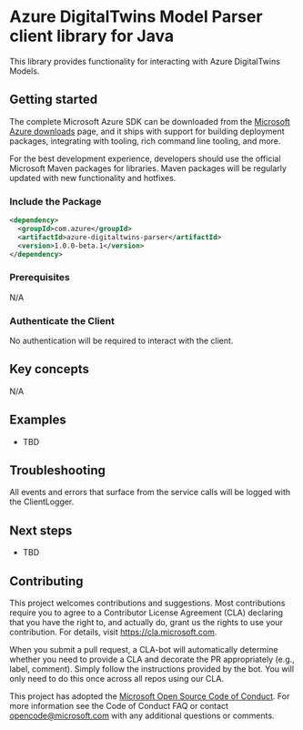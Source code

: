 # Azure DigitalTwins Model Parser client library for Java

This library provides functionality for interacting with Azure DigitalTwins Models.


## Getting started

The complete Microsoft Azure SDK can be downloaded from the [Microsoft Azure downloads][microsoft_sdk_download] page, and it ships with support for building deployment packages, integrating with tooling, rich command line tooling, and more.

For the best development experience, developers should use the official Microsoft Maven packages for libraries. Maven packages will be regularly updated with new functionality and hotfixes.

### Include the Package

[//]: # ({x-version-update-start;com.azure:azure-digitaltwins-parser;current})

```xml
<dependency>
  <groupId>com.azure</groupId>
  <artifactId>azure-digitaltwins-parser</artifactId>
  <version>1.0.0-beta.1</version>
</dependency>
```

[//]: # ({x-version-update-end})

### Prerequisites

N/A

### Authenticate the Client

No authentication will be required to interact with the client.

## Key concepts

N/A

## Examples

- TBD

## Troubleshooting

All events and errors that surface from the service calls will be logged with the ClientLogger.

## Next steps

- TBD

## Contributing

This project welcomes contributions and suggestions.
Most contributions require you to agree to a Contributor License Agreement (CLA) declaring that you have the right to, and actually do, grant us the rights to use your contribution.
For details, visit <https://cla.microsoft.com>.

When you submit a pull request, a CLA-bot will automatically determine whether you need to provide a CLA and decorate the PR appropriately (e.g., label, comment).
Simply follow the instructions provided by the bot.
You will only need to do this once across all repos using our CLA.

This project has adopted the [Microsoft Open Source Code of Conduct][code_of_conduct].
For more information see the Code of Conduct FAQ or contact opencode@microsoft.com with any additional questions or comments.

<!-- LINKS -->
[microsoft_sdk_download]: https://azure.microsoft.com/downloads/?sdk=net
[code_of_conduct]: https://opensource.microsoft.com/codeofconduct/
[json_ld_reference]: https://json-ld.org
